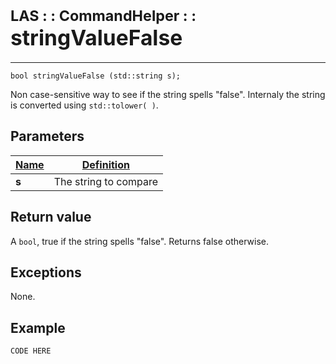 # <span style="font-size:smaller;">LAS : : CommandHelper : : </span><span style="font-size:larger;">stringValueFalse</span>

***

```
bool stringValueFalse (std::string s);
```

Non case-sensitive way to see if the string spells "false". Internaly the string is converted using `std::tolower( )`.


## Parameters
| <u>Name</u>       | <u>Definition</u> |
| ----------------- | ------------- |
| **s**             | The string to compare |

## Return value
A `bool`, true if the string spells "false". Returns false otherwise.

## Exceptions
None.

## Example
```
CODE HERE
```